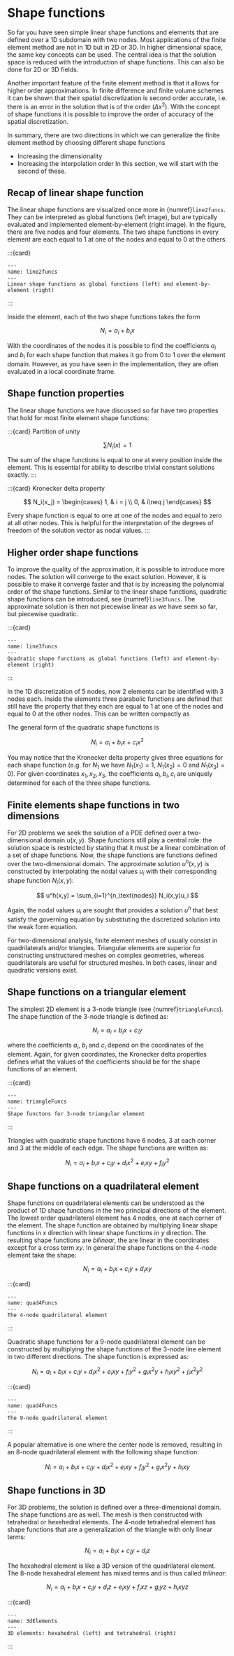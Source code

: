 # Shape functions

So far you have seen simple linear shape functions and elements that are defined over a 1D subdomain with two nodes. Most applications of the finite element method are not in 1D but in 2D or 3D. In higher dimensional space, the same key concepts can be used. The central idea is that the solution space is reduced with the introduction of shape functions. This can also be done for 2D or 3D fields. 

Another important feature of the finite element method is that it allows for higher order approximations. In finite difference and finite volume schemes it can be shown that their spatial discretization is second order accurate, i.e. there is an error in the solution that is of the order ($\Delta x^2$). With the concept of shape functions it is possible to improve the order of accuracy of the spatial discretization. 

In summary, there are two directions in which we can generalize the finite element method by choosing different shape functions
- Increasing the dimensionality
- Increasing the interpolation order 
In this section, we will start with the second of these. 

## Recap of linear shape function 

The linear shape functions are visualized once more in {numref}`line2funcs`. They can be interpreted as global functions (left image), but are typically evaluated and implemented element-by-element (right image). In the figure, there are five nodes and four elements. The two shape functions in every element are each equal to 1 at one of the nodes and equal to 0 at the others. 

:::{card}
```{figure} ./figures/lineFuncs-1.png
---
name: line2funcs
---
Linear shape functions as global functions (left) and element-by-element (right)
```
:::

Inside the element, each of the two shape functions takes the form

$$
N_i = a_i + b_ix
$$

With the coordinates of the nodes it is possible to find the coefficients $a_i$ and $b_i$ for each shape function that makes it go from 0 to 1 over the element domain. However, as you have seen in the implementation, they are often evaluated in a local coordinate frame. 

## Shape function properties

The linear shape functions we have discussed so far have two properties that hold for most finite element shape functions:

:::{card} Partition of unity

$$ 
\sum N_i(x) = 1$$

The sum of the shape functions is equal to one at every position inside the element. This is essential for ability to describe trivial constant solutions exactly. 
:::

:::{card} Kronecker delta property

$$
N_i(x_j) = \begin{cases} 
  1, & i = j \\
  0, & i\neq j
\end{cases}
$$

Every shape function is equal to one at one of the nodes and equal to zero at all other nodes. This is helpful for the interpretation of the degrees of freedom of the solution vector as nodal values. 
:::


## Higher order shape functions

To improve the quality of the approximation, it is possible to introduce more nodes. The solution will converge to the exact solution. However, it is possible to make it converge faster and that is by increasing the polynomial order of the shape functions. Similar to the linear shape functions, quadratic shape functions can be introduced, see {numref}`line3funcs`. The approximate solution is then not piecewise linear as we have seen so far, but piecewise quadratic. 

:::{card}
```{figure} ./figures/lineFuncs-2.png
---
name: line3funcs
---
Quadratic shape functions as global functions (left) and element-by-element (right)
```
:::

In the 1D discretization of 5 nodes, now 2 elements can be identified with 3 nodes each. Inside the elements three parabolic functions are defined that still have the property that they each are equal to 1 at one of the nodes and equal to 0 at the other nodes. This can be written compactly as

The general form of the quadratic shape functions is

$$
N_i = a_i + b_ix + c_ix^2
$$

You may notice that the Kronecker delta property gives three equations for each shape function (e.g. for $N_1$ we have $N_1(x_1)=1$, $N_1(x_2)=0$ and $N_1(x_3)=0$). For given coordinates $x_1, x_2, x_3$, the coefficients $a_i, b_i, c_i$ are uniquely determined for each of the three shape functions. 

## Finite elements shape functions in two dimensions

For 2D problems we seek the solution of a PDE defined over a two-dimensional domain $u(x,y)$. Shape functions still play a central role: the solution space is restricted by stating that it must be a linear combination of a set of shape functions.  Now, the shape functions are functions defined over the two-dimensional domain. The approximate solution $u^h(x,y)$ is constructed by interpolating the nodal values $u_i$ with their corresponding shape function $N_i(x,y)$:

$$ 
u^h(x,y) = \sum_{i=1}^{n_\text{nodes}} N_i(x,y)u_i
$$

Again, the nodal values $u_i$ are sought that provides a solution $u^h$ that best satisfy the governing equation by substituting the discretized solution into the weak form equation. 

For two-dimensional analysis, finite element meshes of usually consist in quadrilaterals and/or triangles. Triangular elements are superior for constructing unstructured meshes on complex geometries, whereas quadrilaterals are useful for structured meshes. In both cases, linear and quadratic versions exist. 

## Shape functions on a triangular element

The simplest 2D element is a 3-node triangle (see {numref}`triangleFuncs`). The shape function of the 3-node triangle is defined as:

$$ 
N_i = a_i + b_ix + c_iy
$$

where the coefficients $a_i$, $b_i$ and $c_i$ depend on the coordinates of the element. Again, for given coordinates, the Kronecker delta properties defines what the values of the coefficients should be for the shape functions of an element. 

:::{card}
```{figure} ./figures/triangleFuncs.png
---
name: triangleFuncs
---
Shape functons for 3-node triangular element
```
:::


Triangles with quadratic shape functions have 6 nodes, 3 at each corner and 3 at the middle of each edge. The shape functions are written as:

$$
N_i = a_i + b_ix + c_iy + d_ix^2 + e_ixy + f_iy^2
$$


## Shape functions on a quadrilateral element

Shape functions on quadrilateral elements can be understood as the product of 1D shape functions in the two principal directions of the element. The lowest order quadrilateral element has 4 nodes, one at each corner of the element. The shape function are obtained by multiplying linear shape functions in $x$ direction with linear shape functions in $y$ direction. The resulting shape functions are *bilinear*, the are linear in the coordinates except for a cross term $xy$. In general the shape functions on the 4-node element take the shape:

$$ 
N_i = a_i + b_ix + c_iy + d_ixy
$$

:::{card}
```{figure} ./figures/quadFuncs-1.png
---
name: quad4Funcs
---
The 4-node quadrilateral element
```
:::

Quadratic shape functions for a 9-node quadrilateral element can be constructed by multiplying the shape functions of the 3-node line element in two different directions. The shape function is expressed as:

$$
N_i=a_i+b_ix+c_iy+d_ix^2+e_ixy+f_iy^2+g_ix^2y+h_ixy^2+j_ix^2y^2
$$

:::{card}
```{figure} ./figures/quadFuncs-2.png
---
name: quad4Funcs
---
The 9-node quadrilateral element
```
:::

A popular alternative is one where the center node is removed, resulting in an 8-node quadrilateral element with the following shape function:

$$
N_i=a_i+b_ix+c_iy+d_ix^2+e_ixy+f_iy^2+g_ix^2y+h_ixy
$$


## Shape functions in 3D

For 3D problems, the solution is defined over a three-dimensional domain. The shape functions are as well. The mesh is then constructed with tetrahedral or hexehedral elements. The 4-node tetrahedral element has shape functions that are a generalization of the triangle with only linear terms: 

$$ 
N_i = a_i + b_ix + c_iy + d_iz
$$

The hexahedral element is like a 3D version of the quadrilateral element. The 8-node hexahedral element has mixed terms and is thus called *trilinear*:

$$
N_i=a_i+b_ix+c_iy+d_iz+e_ixy+f_ixz+g_iyz+h_ixyz
$$


:::{card}
```{figure} ./figures/3dElements.png
---
name: 3dElements
---
3D elements: hexahedral (left) and tetrahedral (right)
```
:::
